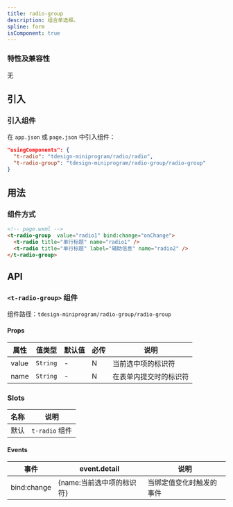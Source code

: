 ```yaml
---
title: radio-group
description: 组合单选框。
spline: form
isComponent: true
---
```


### 特性及兼容性

无

## 引入

### 引入组件

在 `app.json` 或 `page.json` 中引入组件：

```json
"usingComponents": {
  "t-radio": "tdesign-miniprogram/radio/radio",
  "t-radio-group": "tdesign-miniprogram/radio-group/radio-group"
}
```

## 用法

### 组件方式

```html
<!-- page.wxml -->
<t-radio-group  value="radio1" bind:change="onChange">
  <t-radio title="单行标题" name="radio1" />
  <t-radio title="单行标题" label="辅助信息" name="radio2" />
</t-radio-group>
```

## API

### `<t-radio-group>` 组件

组件路径：`tdesign-miniprogram/radio-group/radio-group`

#### Props

| 属性     | 值类型    | 默认值 | 必传 | 说明                   |
| -------- | --------- | ------ | ---- | ---------------------- |
| value    | `String`  | -      | N    | 当前选中项的标识符     |
| name     | `String`  | -      | N    | 在表单内提交时的标识符 |

### Slots

| 名称 | 说明           |
| ---- | -------------- |
| 默认 | `t-radio` 组件 |

#### Events

| 事件        | event.detail              | 说明                     |
| ----------- | ------------------------- | ------------------------ |
| bind:change | {name:当前选中项的标识符} | 当绑定值变化时触发的事件 |
